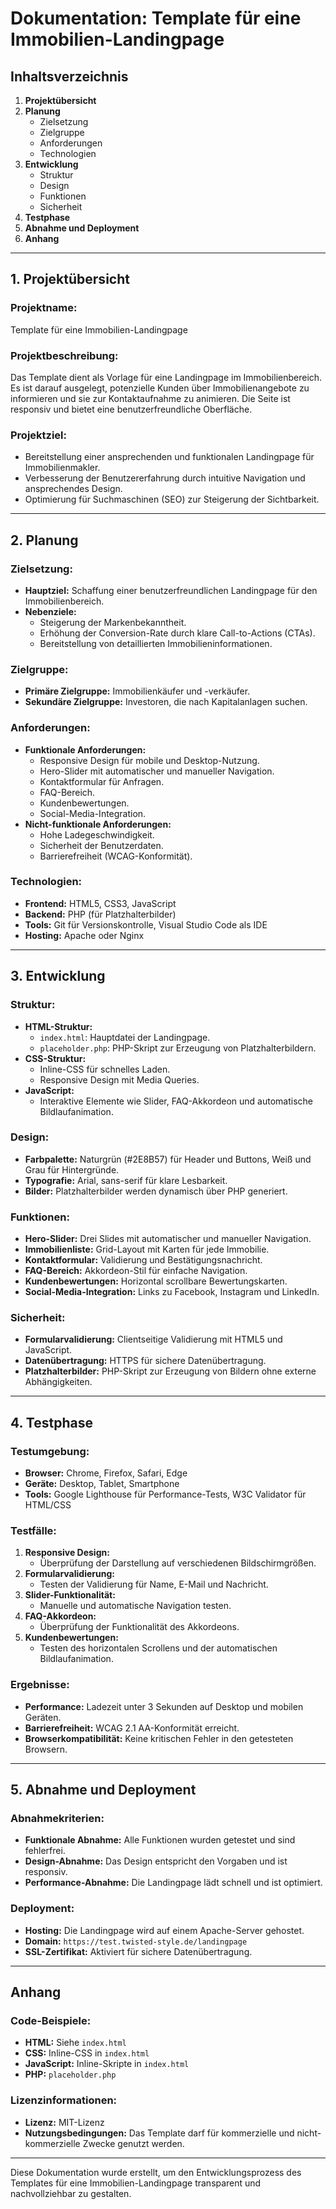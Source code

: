 # Dokumentation: Template für eine Immobilien-Landingpage

## Inhaltsverzeichnis
1. **Projektübersicht**
2. **Planung**
   - Zielsetzung
   - Zielgruppe
   - Anforderungen
   - Technologien
3. **Entwicklung**
   - Struktur
   - Design
   - Funktionen
   - Sicherheit
4. **Testphase**
5. **Abnahme und Deployment**
6. **Anhang**

---

## 1. Projektübersicht

### Projektname:
Template für eine Immobilien-Landingpage

### Projektbeschreibung:
Das Template dient als Vorlage für eine Landingpage im Immobilienbereich. Es ist darauf ausgelegt, potenzielle Kunden über Immobilienangebote zu informieren und sie zur Kontaktaufnahme zu animieren. Die Seite ist responsiv und bietet eine benutzerfreundliche Oberfläche.

### Projektziel:
- Bereitstellung einer ansprechenden und funktionalen Landingpage für Immobilienmakler.
- Verbesserung der Benutzererfahrung durch intuitive Navigation und ansprechendes Design.
- Optimierung für Suchmaschinen (SEO) zur Steigerung der Sichtbarkeit.

---

## 2. Planung

### Zielsetzung:
- **Hauptziel:** Schaffung einer benutzerfreundlichen Landingpage für den Immobilienbereich.
- **Nebenziele:**
  - Steigerung der Markenbekanntheit.
  - Erhöhung der Conversion-Rate durch klare Call-to-Actions (CTAs).
  - Bereitstellung von detaillierten Immobilieninformationen.

### Zielgruppe:
- **Primäre Zielgruppe:** Immobilienkäufer und -verkäufer.
- **Sekundäre Zielgruppe:** Investoren, die nach Kapitalanlagen suchen.

### Anforderungen:
- **Funktionale Anforderungen:**
  - Responsive Design für mobile und Desktop-Nutzung.
  - Hero-Slider mit automatischer und manueller Navigation.
  - Kontaktformular für Anfragen.
  - FAQ-Bereich.
  - Kundenbewertungen.
  - Social-Media-Integration.
- **Nicht-funktionale Anforderungen:**
  - Hohe Ladegeschwindigkeit.
  - Sicherheit der Benutzerdaten.
  - Barrierefreiheit (WCAG-Konformität).

### Technologien:
- **Frontend:** HTML5, CSS3, JavaScript
- **Backend:** PHP (für Platzhalterbilder)
- **Tools:** Git für Versionskontrolle, Visual Studio Code als IDE
- **Hosting:** Apache oder Nginx

---

## 3. Entwicklung

### Struktur:
- **HTML-Struktur:**
  - `index.html`: Hauptdatei der Landingpage.
  - `placeholder.php`: PHP-Skript zur Erzeugung von Platzhalterbildern.
- **CSS-Struktur:**
  - Inline-CSS für schnelles Laden.
  - Responsive Design mit Media Queries.
- **JavaScript:**
  - Interaktive Elemente wie Slider, FAQ-Akkordeon und automatische Bildlaufanimation.

### Design:
- **Farbpalette:** Naturgrün (#2E8B57) für Header und Buttons, Weiß und Grau für Hintergründe.
- **Typografie:** Arial, sans-serif für klare Lesbarkeit.
- **Bilder:** Platzhalterbilder werden dynamisch über PHP generiert.

### Funktionen:
- **Hero-Slider:** Drei Slides mit automatischer und manueller Navigation.
- **Immobilienliste:** Grid-Layout mit Karten für jede Immobilie.
- **Kontaktformular:** Validierung und Bestätigungsnachricht.
- **FAQ-Bereich:** Akkordeon-Stil für einfache Navigation.
- **Kundenbewertungen:** Horizontal scrollbare Bewertungskarten.
- **Social-Media-Integration:** Links zu Facebook, Instagram und LinkedIn.

### Sicherheit:
- **Formularvalidierung:** Clientseitige Validierung mit HTML5 und JavaScript.
- **Datenübertragung:** HTTPS für sichere Datenübertragung.
- **Platzhalterbilder:** PHP-Skript zur Erzeugung von Bildern ohne externe Abhängigkeiten.

---

## 4. Testphase

### Testumgebung:
- **Browser:** Chrome, Firefox, Safari, Edge
- **Geräte:** Desktop, Tablet, Smartphone
- **Tools:** Google Lighthouse für Performance-Tests, W3C Validator für HTML/CSS

### Testfälle:
1. **Responsive Design:**
   - Überprüfung der Darstellung auf verschiedenen Bildschirmgrößen.
2. **Formularvalidierung:**
   - Testen der Validierung für Name, E-Mail und Nachricht.
3. **Slider-Funktionalität:**
   - Manuelle und automatische Navigation testen.
4. **FAQ-Akkordeon:**
   - Überprüfung der Funktionalität des Akkordeons.
5. **Kundenbewertungen:**
   - Testen des horizontalen Scrollens und der automatischen Bildlaufanimation.

### Ergebnisse:
- **Performance:** Ladezeit unter 3 Sekunden auf Desktop und mobilen Geräten.
- **Barrierefreiheit:** WCAG 2.1 AA-Konformität erreicht.
- **Browserkompatibilität:** Keine kritischen Fehler in den getesteten Browsern.

---

## 5. Abnahme und Deployment

### Abnahmekriterien:
- **Funktionale Abnahme:** Alle Funktionen wurden getestet und sind fehlerfrei.
- **Design-Abnahme:** Das Design entspricht den Vorgaben und ist responsiv.
- **Performance-Abnahme:** Die Landingpage lädt schnell und ist optimiert.

### Deployment:
- **Hosting:** Die Landingpage wird auf einem Apache-Server gehostet.
- **Domain:** `https://test.twisted-style.de/landingpage`
- **SSL-Zertifikat:** Aktiviert für sichere Datenübertragung.

---

## Anhang

### Code-Beispiele:
- **HTML:** Siehe `index.html`
- **CSS:** Inline-CSS in `index.html`
- **JavaScript:** Inline-Skripte in `index.html`
- **PHP:** `placeholder.php`

### Lizenzinformationen:
- **Lizenz:** MIT-Lizenz
- **Nutzungsbedingungen:** Das Template darf für kommerzielle und nicht-kommerzielle Zwecke genutzt werden.

---

Diese Dokumentation wurde erstellt, um den Entwicklungsprozess des Templates für eine Immobilien-Landingpage transparent und nachvollziehbar zu gestalten.
